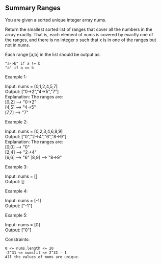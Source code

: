 ## Summary Ranges

You are given a sorted unique integer array nums.

Return the smallest sorted list of ranges that cover all the numbers in the array exactly. That is, each element of nums is covered by exactly one of the ranges, and there is no integer x such that x is in one of the ranges but not in nums.

Each range [a,b] in the list should be output as:

    "a->b" if a != b
    "a" if a == b

 

Example 1:

Input: nums = [0,1,2,4,5,7]  
Output: ["0->2","4->5","7"]  
Explanation: The ranges are:  
[0,2] --> "0->2"  
[4,5] --> "4->5"  
[7,7] --> "7"

Example 2:

Input: nums = [0,2,3,4,6,8,9]  
Output: ["0","2->4","6","8->9"]  
Explanation: The ranges are:  
[0,0] --> "0"  
[2,4] --> "2->4"  
[6,6] --> "6"
[8,9] --> "8->9"

Example 3:

Input: nums = []  
Output: []

Example 4:

Input: nums = [-1]  
Output: ["-1"]

Example 5:

Input: nums = [0]  
Output: ["0"]

 

Constraints:

    0 <= nums.length <= 20
    -2^31 <= nums[i] <= 2^31 - 1
    All the values of nums are unique.

